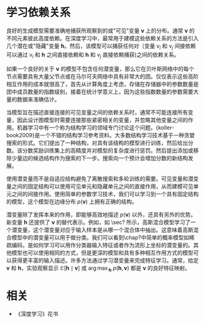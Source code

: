 

# 学习依赖关系



良好的生成模型需要准确地捕获所观察到的或"可见"变量 $\mathbf v$ 上的分布。通常 $\mathbf v$ 的不同元素彼此高度依赖。在深度学习中，最常用于建模这些依赖关系的方法是引入几个潜在或"隐藏"变量 $\mathbf h$。然后，该模型可以捕获任何对（变量 $\mathrm v_i$ 和 $\mathrm v_j$ 间接依赖可以通过 $\mathrm v_i$ 和 $\mathbf h$ 之间直接依赖和 $\mathbf h$ 和 $\mathrm v_j$ 直接依赖捕获)之间的依赖关系。



如果一个良好的关于 $\mathbf v$ 的模型不包含任何潜变量，那么它在贝叶斯网络中的每个节点需要具有大量父节点或在马尔可夫网络中具有非常大的团。仅仅表示这些高阶相互作用的成本就很高了，首先从计算角度上考虑，存储在存储器中的参数数量是团中成员数量的指数级别，接着在统计学意义上，因为这些指数数量的参数需要大量的数据来准确估计。



当模型旨在描述直接连接的可见变量之间的依赖关系时，通常不可能连接所有变量，因此设计图模型时需要连接那些紧密相关的变量，并忽略其他变量之间的作用。机器学习中有一个称为结构学习的领域专门讨论这个问题。{koller-book2009}是一个不错的结构学习参考资料。大多数结构学习技术基于一种贪婪搜索的形式。它们提出了一种结构，对具有该结构的模型进行训练，然后给出分数。该分数奖励训练集上的高精度并对模型的复杂度进行惩罚。然后提出添加或移除少量边的候选结构作为搜索的下一步。搜索向一个预计会增加分数的新结构发展。


使用潜变量而不是自适应结构避免了离散搜索和多轮训练的需要。可见变量和潜变量之间的固定结构可以使用可见单元和隐藏单元之间的直接作用，从而建模可见单元之间的间接作用。<!-- %从而使得可见单元之间间接作用。 -->使用简单的参数学习技术，我们可以学习到一个具有固定结构的模型，这个模型在边缘分布 $p(\boldsymbol v)$ 上拥有正确的结构。



潜变量除了发挥本来的作用，即能够高效地描述 $p(\mathbf v)$ 以外，还具有另外的优势。新变量 $\mathbf h$ 还提供了 $\mathbf v$ 的替代表示。例如，如 \sec? 所示，高斯混合模型学习了一个潜变量，这个潜变量对应于输入样本是从哪一个混合体中抽出。这意味着高斯混合模型中的潜变量可以用于做分类。我们可以看到\chap?中简单的概率模型如稀疏编码，是如何学习可以用作分类器输入特征或者作为流形上坐标的潜变量的。其他模型也可以使用相同的方式，但是更深的模型和具有多种相互作用方式的模型可以获得更丰富的输入描述。许多方法通过学习潜变量来完成特征学习。通常，给定 $\mathbf v$ 和 $\mathbf h$，实验观察显示 $\mathbb E[\mathbf h\mid\mathbf v]$ 或 ${\arg\max}_{\boldsymbol h}\ p(\boldsymbol h,\boldsymbol v)$ 都是 $\boldsymbol v$ 的良好特征映射。





# 相关

- 《深度学习》花书
